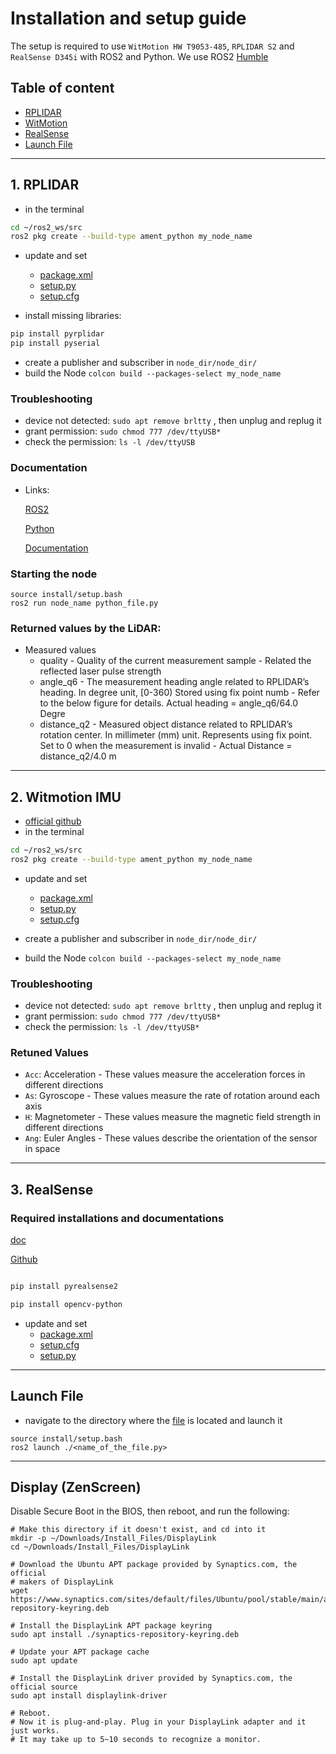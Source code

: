 # Installation and setup guide
The setup is required to use `WitMotion HW T9053-485`, `RPLIDAR S2`  and `RealSense D345i` with ROS2 and Python.
We use ROS2 [Humble](https://docs.ros.org/en/humble/index.html)

## Table of content

- [RPLIDAR](#1-rplidar)
- [WitMotion](#2-witmotion-imu)
- [RealSense](#3-realsense)
- [Launch File](#launch-file)


---

## 1. RPLIDAR

- in the terminal

```bash
cd ~/ros2_ws/src
ros2 pkg create --build-type ament_python my_node_name
```


- update and set
  - [package.xml](https://github.com/FjoGeo/ROS_Tutotrial/blob/master/rplidar/rp_test/package.xml)
  - [setup.py](https://github.com/FjoGeo/ROS_Tutotrial/blob/master/rplidar/rp_test/setup.py)
  - [setup.cfg](https://github.com/FjoGeo/ROS_Tutotrial/blob/master/rplidar/rp_test/setup.cfg)



- install missing libraries:
```bash
pip install pyrplidar
pip install pyserial
```

- create a publisher and subscriber in `node_dir/node_dir/`
- build the Node `colcon build --packages-select my_node_name`


### Troubleshooting
- device not detected: `sudo apt remove brltty` , then unplug and replug it
- grant permission: `sudo chmod 777 /dev/ttyUSB*`
- check the permission: `ls -l /dev/ttyUSB`


### Documentation
- Links:


    [ROS2](https://github.com/Slamtec/rplidar_ros/blob/ros2/launch/rplidar_s2_launch.py)

    [Python](https://github.com/Hyun-je/pyrplidar)

    [Documentation](http://bucket.download.slamtec.com/ccb3c2fc1e66bb00bd4370e208b670217c8b55fa/LR001_SLAMTEC_rplidar_protocol_v2.1_en.pdf)


### Starting the node
```
source install/setup.bash
ros2 run node_name python_file.py
```


###  Returned values by the LiDAR:
* Measured values
    * quality - Quality of the current measurement sample - Related the reflected laser pulse strength
    * angle_q6 - The measurement heading angle related to RPLIDAR’s heading. In degree unit, [0-360) Stored using fix point numb - Refer to the below figure for details. Actual heading = angle_q6/64.0 Degre
    * distance_q2 - Measured object distance related to RPLIDAR’s rotation center. In millimeter (mm) unit. Represents using fix point. Set to 0 when the measurement is invalid - Actual Distance = distance_q2/4.0 m

---

## 2. Witmotion IMU


- [official github](https://github.com/WITMOTION/WitHighModbus_HWT9073485)
- in the terminal

```bash
cd ~/ros2_ws/src
ros2 pkg create --build-type ament_python my_node_name
```

- update and set
  - [package.xml](https://github.com/FjoGeo/ROS_Tutotrial/blob/master/WitMotion/package.xml)
  - [setup.py](https://github.com/FjoGeo/ROS_Tutotrial/blob/master/WitMotion/setup.py)
  - [setup.cfg](https://github.com/FjoGeo/ROS_Tutotrial/blob/master/WitMotion/setup.cfg)

- create a publisher and subscriber in `node_dir/node_dir/`
- build the Node `colcon build --packages-select my_node_name`

### Troubleshooting
- device not detected: `sudo apt remove brltty` , then unplug and replug it
- grant permission: `sudo chmod 777 /dev/ttyUSB*`
- check the permission: `ls -l /dev/ttyUSB*`

### Retuned Values
- `Acc`: Acceleration - These values measure the acceleration forces in different directions
- `As`: Gyroscope - These values measure the rate of rotation around each axis
- `H`: Magnetometer - These values measure the magnetic field strength in different directions
- `Ang`: Euler Angles - These values describe the orientation of the sensor in space

---

## 3. RealSense

### Required installations and documentations

[doc](https://github.com/IntelRealSense/librealsense/blob/master/doc/distribution_linux.md#installing-the-packages)

[Github](https://github.com/IntelRealSense/realsense-ros?tab=readme-ov-file)


```bash

pip install pyrealsense2

pip install opencv-python

```

- update and set
  - [package.xml](https://github.com/FjoGeo/ROS_Tutotrial/blob/master/realsense/my_realsense/package.xml)
  - [setup.cfg](https://github.com/FjoGeo/ROS_Tutotrial/blob/master/realsense/my_realsense/setup.cfg)
  - [setup.py](https://github.com/FjoGeo/ROS_Tutotrial/blob/master/realsense/my_realsense/setup.py)

---

## Launch File

- navigate to the directory where the [file](https://github.com/FjoGeo/ROS_Tutotrial/blob/master/launch/launch_all_sensors.py) is located and launch it

```
source install/setup.bash
ros2 launch ./<name_of_the_file.py>
```
---

## Display (ZenScreen)

Disable Secure Boot in the BIOS, then reboot, and run the following:
```
# Make this directory if it doesn't exist, and cd into it
mkdir -p ~/Downloads/Install_Files/DisplayLink
cd ~/Downloads/Install_Files/DisplayLink

# Download the Ubuntu APT package provided by Synaptics.com, the official 
# makers of DisplayLink
wget https://www.synaptics.com/sites/default/files/Ubuntu/pool/stable/main/all/synaptics-repository-keyring.deb

# Install the DisplayLink APT package keyring
sudo apt install ./synaptics-repository-keyring.deb

# Update your APT package cache
sudo apt update

# Install the DisplayLink driver provided by Synaptics.com, the official source
sudo apt install displaylink-driver

# Reboot. 
# Now it is plug-and-play. Plug in your DisplayLink adapter and it just works.
# It may take up to 5~10 seconds to recognize a monitor. 
```
